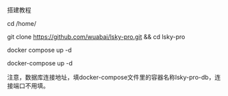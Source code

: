 搭建教程

cd /home/

git clone https://github.com/wuabai/lsky-pro.git && cd lsky-pro

docker compose up -d

docker-compose up -d

注意，数据库连接地址，填docker-compose文件里的容器名称lsky-pro-db，连接端口不用填。
